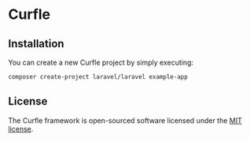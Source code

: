 # Curfle
## Installation
You can create a new Curfle project by simply executing:
```bash
composer create-project laravel/laravel example-app
```

## License

The Curfle framework is open-sourced software licensed under the [MIT license](LICENSE).
